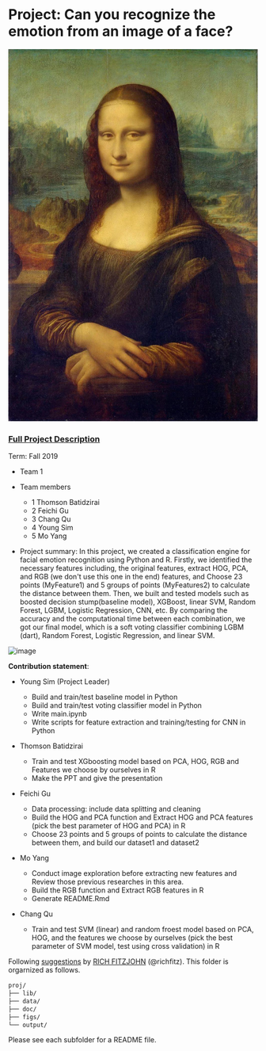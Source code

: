 # Project: Can you recognize the emotion from an image of a face? 
![image](figs/mona.jpeg)

### [Full Project Description](doc/project3_desc.md)

Term: Fall 2019

+ Team 1
+ Team members
	+ 1 Thomson Batidzirai
	+ 2 Feichi Gu
	+ 3 Chang Qu
	+ 4 Young Sim
	+ 5 Mo Yang
	

+ Project summary: 
In this project, we created a classification engine for facial emotion recognition using Python and R. Firstly, we identified the necessary features including, the original features, extract HOG, PCA, and RGB (we don't use this one in the end) features, and Choose 23 points (MyFeature1) and 5 groups of points (MyFeatures2) to calculate the distance between them. Then, we built and tested models such as boosted decision stump(baseline model), XGBoost, linear SVM, Random Forest, LGBM, Logistic Regression, CNN, etc. By comparing the accuracy and the computational time between each combination, we got our final model, which is a soft voting classifier combining LGBM (dart), Random Forest, Logistic Regression, and linear SVM.

![image](figs/compare.jpeg)
	
**Contribution statement**: 
+ Young Sim (Project Leader)
               
	+ Build and train/test baseline model in Python
	+ Build and train/test voting classifier model in Python
	+ Write main.ipynb
	+ Write scripts for feature extraction and training/testing for CNN in Python
	
+ Thomson Batidzirai  
        
    + Train and test XGboosting model based on PCA, HOG, RGB and Features we choose by ourselves in R
    + Make the PPT and give the presentation
	
+ Feichi Gu
   
	+ Data processing: include data splitting and cleaning 
	+ Build the HOG and PCA function and Extract HOG and PCA features (pick the best parameter of HOG and PCA) in R
	+ Choose 23 points and 5 groups of points to calculate the distance between them, and build our dataset1 and dataset2
	
+ Mo Yang          
                
	+ Conduct image exploration before extracting new features and Review those previous researches in this area.
	+ Build the RGB function and Extract RGB features in R
	+ Generate README.Rmd 
	
	
+ Chang Qu  
  + Train and test SVM (linear) and random froest model based on PCA, HOG, and the features we choose by ourselves (pick the best parameter of SVM model, test using cross validation) in R


Following [suggestions](http://nicercode.github.io/blog/2013-04-05-projects/) by [RICH FITZJOHN](http://nicercode.github.io/about/#Team) (@richfitz). This folder is orgarnized as follows.

```
proj/
├── lib/
├── data/
├── doc/
├── figs/
└── output/
```

Please see each subfolder for a README file.
